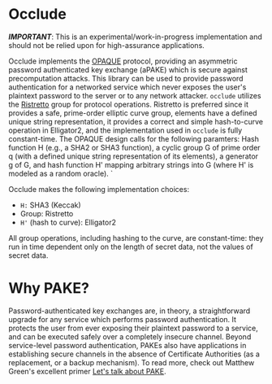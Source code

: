 # Occlude


 ***IMPORTANT***: This is an experimental/work-in-progress implementation and should not be relied upon for high-assurance applications.


Occlude implements the [OPAQUE](https://eprint.iacr.org/2018/163.pdf) protocol, providing an asymmetric password authenticated key exchange (aPAKE) which is secure against precomputation attacks. This library can be used to provide password authentication for a networked service which never exposes the user's plaintext password to the server or to any network attacker. `occlude` utilizes the [Ristretto](https://ristretto.group/) group for protocol operations. Ristretto is preferred since it provides a safe, prime-order elliptic curve group, elements have a defined unique string representation, it provides a correct and simple hash-to-curve operation in Elligator2, and the implementation used in `occlude` is fully constant-time. The OPAQUE design calls for the following paramters: Hash function H (e.g., a SHA2 or SHA3 function), a cyclic group G of prime order q (with a defined unique string representation of its elements), a generator g of G, and hash function H' mapping arbitrary strings into G (where H' is modeled as a random oracle). `

Occlude makes the following implementation choices: 

* `H:` SHA3 (Keccak)
* Group: Ristretto 
* `H'` (hash to curve): Elligator2

All group operations, including hashing to the curve, are constant-time: they run in time dependent only on the length of secret data, not the values of secret data.

 # Why PAKE?

 Password-authenticated key exchanges are, in theory, a straightforward upgrade for any service which performs password authentication. It protects the user from ever exposing their plaintext password to a service, and can be executed safely over a completely insecure channel. Beyond service-level password authentication, PAKEs also have applications in establishing secure channels in the absence of Certificate Authorities (as a replacement, or a backup mechanism). To read more, check out Matthew Green's excellent primer [Let's talk about PAKE](https://blog.cryptographyengineering.com/2018/10/19/lets-talk-about-pake/).  
